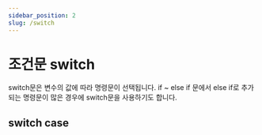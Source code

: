 ```yaml
---
sidebar_position: 2
slug: /switch
---
```

# 조건문 switch

switch문은 변수의 값에 따라 명령문이 선택됩니다.
if ~ else if 문에서 else if로 추가되는 명령문이 많은 경우에 switch문을 사용하기도 합니다.

## switch case

